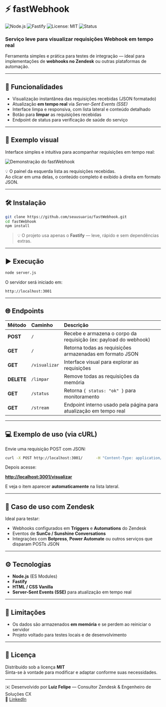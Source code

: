 # ⚡ fastWebhook

![Node.js](https://img.shields.io/badge/Node.js-20.x-brightgreen?logo=node.js)
![Fastify](https://img.shields.io/badge/Fastify-Framework-blue?logo=fastify)
![License: MIT](https://img.shields.io/badge/License-MIT-yellow.svg)
![Status](https://img.shields.io/badge/Status-Em%20Desenvolvimento-orange)

### Serviço leve para visualizar requisições Webhook em tempo real  
Ferramenta simples e prática para testes de integração — ideal para implementações de **webhooks no Zendesk** ou outras plataformas de automação.

---

## 🚀 Funcionalidades
- Visualização instantânea das requisições recebidas (JSON formatado)  
- Atualização **em tempo real** via *Server-Sent Events (SSE)*  
- Interface limpa e responsiva, com lista lateral e conteúdo detalhado  
- Botão para **limpar** as requisições recebidas  
- Endpoint de status para verificação de saúde do serviço

---

## 📸 Exemplo visual

Interface simples e intuitiva para acompanhar requisições em tempo real:

![Demonstração do fastWebhook](assets/demo-fastwebhook.gif)

💡 O painel da esquerda lista as requisições recebidas.  
Ao clicar em uma delas, o conteúdo completo é exibido à direita em formato JSON.

---

## 🛠️ Instalação

```bash
git clone https://github.com/seuusuario/fastWebhook.git
cd fastWebhook
npm install
```

> 💡 O projeto usa apenas o **Fastify** — leve, rápido e sem dependências extras.

---

## ▶️ Execução

```bash
node server.js
```

O servidor será iniciado em:

```
http://localhost:3001
```

---

## 🌐 Endpoints

| Método | Caminho | Descrição |
|:-------|:--------|:-----------|
| **POST** | `/` | Recebe e armazena o corpo da requisição (ex: payload do webhook) |
| **GET** | `/` | Retorna todas as requisições armazenadas em formato JSON |
| **GET** | `/visualizar` | Interface visual para explorar as requisições |
| **DELETE** | `/limpar` | Remove todas as requisições da memória |
| **GET** | `/status` | Retorna `{ status: "ok" }` para monitoramento |
| **GET** | `/stream` | Endpoint interno usado pela página para atualização em tempo real |

---

## 💻 Exemplo de uso (via cURL)

Envie uma requisição POST com JSON:

```bash
curl -X POST http://localhost:3001/      -H "Content-Type: application/json"      -d '{"mensagem": "teste webhook"}'
```

Depois acesse:

**[http://localhost:3001/visualizar](http://localhost:3001/visualizar)**

E veja o item aparecer **automaticamente** na lista lateral.

---

## 🧩 Caso de uso com Zendesk

Ideal para testar:
- Webhooks configurados em **Triggers** e **Automations** do Zendesk  
- Eventos de **SunCo / Sunshine Conversations**  
- Integrações com **Botpress**, **Power Automate** ou outros serviços que disparam POSTs JSON

---

## ⚙️ Tecnologias

- **Node.js** (ES Modules)  
- **Fastify**  
- **HTML / CSS Vanilla**  
- **Server-Sent Events (SSE)** para atualização em tempo real

---

## 🧹 Limitações

- Os dados são armazenados **em memória** e se perdem ao reiniciar o servidor  
- Projeto voltado para testes locais e de desenvolvimento

---

## 📄 Licença

Distribuído sob a licença **MIT**  
Sinta-se à vontade para modificar e adaptar conforme suas necessidades.

---

✉️ Desenvolvido por **Luiz Felipe** — Consultor Zendesk & Engenheiro de Soluções CX  
💼 [LinkedIn](https://www.linkedin.com/in/luizfelipew/)